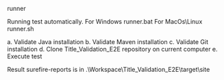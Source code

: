 runner

Running test automatically.
For Windows runner.bat
For MacOs\Linux runner.sh

a. Validate Java installation
b. Validate Maven installation
c. Validate Git installation
d. Clone Title_Validation_E2E repository on current computer
e. Execute test

Result surefire-reports is in .\Workspace\Title_Validation_E2E\target\site